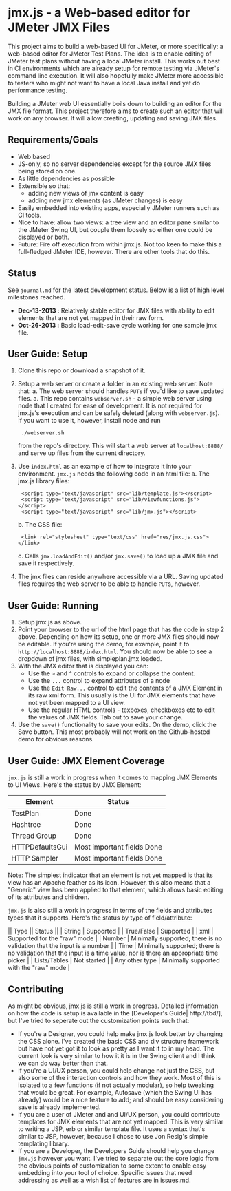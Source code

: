 jmx.js - a Web-based editor for JMeter JMX Files
================================================

This project aims to build a web-based UI for JMeter, or more specifically: a web-based editor for JMeter Test Plans. The idea is to enable editing of JMeter test plans without having a local JMeter install. This works out best in CI environments which are already setup for remote testing via JMeter's command line execution. It will also hopefully make JMeter more accessible to testers who might not want to have a local Java install and yet do performance testing.

Building a JMeter web UI essentially boils down to building an editor for the JMX file format. This project therefore aims to create such an editor that will work on any browser. It will allow creating, updating and saving JMX files.

Requirements/Goals
------------------

* Web based
* JS-only, so no server dependencies except for the source JMX files being stored on one.
* As little dependencies as possible
* Extensible so that:
	* adding new views of jmx content is easy
	* adding new jmx elements (as JMeter changes) is easy
* Easily embedded into existing apps, especially JMeter runners such as CI tools.
* Nice to have: allow two views: a tree view and an editor pane similar to the JMeter Swing UI, but couple them loosely so either one could be displayed or both.
* Future: Fire off execution from within jmx.js. Not too keen to make this a full-fledged JMeter IDE, however. There are other tools that do this.

Status
------

See `journal.md` for the latest development status. Below is a list of high level milestones reached.

* **Dec-13-2013 :** Relatively stable editor for JMX files with ability to edit elements that are not yet mapped in their raw form.
* **Oct-26-2013 :** Basic load-edit-save cycle working for one sample jmx file.

User Guide: Setup
-----------------

1. Clone this repo or download a snapshot of it.
2. Setup a web server or create a folder in an existing web server. Note that:
	a. The web server should handles `PUT`s if you'd like to save updated files.
	a. This repo contains `webserver.sh` - a simple web server using node that I created for ease of development. It is not required for jmx.js's execution and can be safely deleted (along with `webserver.js`). If you want to use it, however, install node and run

		./webserver.sh

	from the repo's directory. This will start a web server at `localhost:8888/` and serve up files from the current directory.
2. Use `index.html` as an example of how to integrate it into your environment. `jmx.js` needs the following code in an html file:
	a. The jmx.js library files:

		<script type="text/javascript" src="lib/template.js"></script>
		<script type="text/javascript" src="lib/viewfunctions.js"></script>
		<script type="text/javascript" src="lib/jmx.js"></script>

	b. The CSS file:

		<link rel="stylesheet" type="text/css" href="res/jmx.js.css"></link>

	c. Calls `jmx.loadAndEdit()` and/or `jmx.save()` to load up a JMX file and save it respectively.
3. The jmx files can reside anywhere accessible via a URL. Saving updated files requires the web server to be able to handle `PUT`s, however.

User Guide: Running
-------------------

1. Setup jmx.js as above.
2. Point your browser to the url of the html page that has the code in step 2 above. Depending on how its setup, one or more JMX files should now be editable. If you're using the demo, for example, point it to `http://localhost:8888/index.html`. You should now be able to see a dropdown of jmx files, with simpleplan.jmx loaded.
3. With the JMX editor that is displayed you can:
	* Use the `>` and `^` controls to expand or collapse the content.
	* Use the `...` control to expand attributes of a node
	* Use the `Edit Raw...` control to edit the contents of a JMX Element in its raw xml form. This usually is the UI for JMX elements that have not yet been mapped to a UI view.
	* Use the regular HTML controls - texboxes, checkboxes etc to edit the values of JMX fields. Tab out to save your change.
4. Use the `save()` functionality to save your edits. On the demo, click the Save button. This most probably will not work on the Github-hosted demo for obvious reasons.

User Guide: JMX Element Coverage
--------------------------------

`jmx.js` is still a work in progress when it comes to mapping JMX Elements to UI Views. Here's the status by JMX Element:

| Element | Status |
|---------|--------|
| TestPlan | Done |
| Hashtree | Done |
| Thread Group | Done |
| HTTPDefaultsGui | Most important fields Done | 
| HTTP Sampler | Most important fields Done |

Note: The simplest indicator that an element is not yet mapped is that its view has an Apache feather as its icon. However, this also means that a "Generic" view has been applied to that element, which allows basic editing of its attributes and children.

`jmx.js` is also still a work in progress in terms of the fields and attributes types that it supports. Here's the status by type of field/attribute:

|| Type || Status ||
| String | Supported |
| True/False | Supported |
| xml | Supported for the "raw" mode |
| Number | Minimally supported; there is no validation that the input is a number |
| Time | Minimally supported; there is no validation that the input is a time value, nor is there an appropriate time picker |
| Lists/Tables | Not started |
| Any other type | Minimally supported with the "raw" mode |

Contributing
------------

As might be obvious, jmx.js is still a work in progress. Detailed information on how the code is setup is available in the [Developer's Guide| http://tbd/],  but I've tried to seperate out the customization points such that:

* If you're a Designer, you could help make jmx.js look better by changing the CSS alone. I've created the basic CSS and div structure framework but have not yet got it to look as pretty as I want it to in my head. The current look is very similar to how it it is in the Swing client and I think we can do way better than that.
* If you're a UI/UX person, you could help change not just the CSS, but also some of the interaction controls and how they work. Most of this is isolated to a few functions (if not actually modular), so help tweaking that would be great. For example, Autosave (which the Swing UI has already) would be a nice feature to add; and should be easy considering save is already implemented.
* If you are a user of JMeter and and UI/UX person, you could contribute templates for JMX elements that are not yet mapped. This is very similar to writing a JSP, erb or similar template file. It uses a syntax that's similar to JSP, however, because I chose to use Jon Resig's simple templating library.
* If you are a Developer, the Developers Guide should help you change `jmx.js` however you want. I've tried to separate out the core logic from the obvious points of customization to some extent to enable easy embedding into your tool of choice. Specific issues that need addressing as well as a wish list of features are in issues.md.

